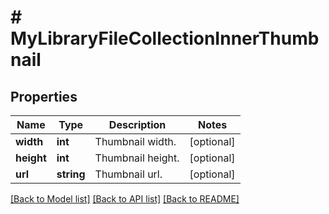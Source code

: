 # # MyLibraryFileCollectionInnerThumbnail

## Properties

Name | Type | Description | Notes
------------ | ------------- | ------------- | -------------
**width** | **int** | Thumbnail width. | [optional]
**height** | **int** | Thumbnail height. | [optional]
**url** | **string** | Thumbnail url. | [optional]

[[Back to Model list]](../../README.md#models) [[Back to API list]](../../README.md#endpoints) [[Back to README]](../../README.md)
